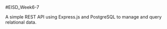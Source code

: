#EISD_Week6-7

A simple REST API using Express.js and PostgreSQL to manage and query relational data.

